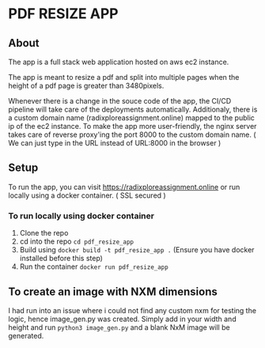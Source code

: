 # PDF RESIZE APP

## About

The app is a full stack web application hosted on aws ec2 instance.

The app is meant to resize a pdf and split into multiple pages when the height of a pdf page is greater than 3480pixels.

Whenever there is a change in the souce code of the app, the CI/CD pipeline will take care of the deployments automatically. Additionaly, there is a custom domain name (radixploreassignment.online) mapped to the public ip of the ec2 instance. 
To make the app more user-friendly, the nginx server takes care of reverse proxy'ing the port 8000 to the custom domain name. ( We can just type in the URL instead of URL:8000 in the browser )

## Setup

To run the app, you can visit https://radixploreassignment.online or run locally using a docker container. ( SSL secured )

### To run locally using docker container

1. Clone the repo
2. cd into the repo `cd pdf_resize_app`
3. Build using `docker build -t pdf_resize_app .` (Ensure you have docker installed before this step)
4. Run the container `docker run pdf_resize_app`

## To create an image with NXM dimensions

I had run into an issue where i could not find any custom nxm for testing the logic, hence image_gen.py was created. 
Simply add in your width and height and run `python3 image_gen.py` and a blank NxM image will be generated.
